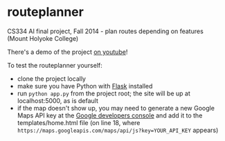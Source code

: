 routeplanner
============

CS334 AI final project, Fall 2014 - plan routes depending on features (Mount Holyoke College)

There's a demo of the project [on youtube](http://youtu.be/Kz90bZeNiqg)!

To test the routeplanner yourself:

* clone the project locally
* make sure you have Python with [Flask](http://flask.pocoo.org/) installed
* run `python app.py` from the project root; the site will be up at localhost:5000, as is default
* if the map doesn't show up, you may need to generate a new Google Maps API key at the [Google developers console](https://console.developers.google.com) and add it to the templates/home.html file (on line 18, where `https://maps.googleapis.com/maps/api/js?key=YOUR_API_KEY` appears)


